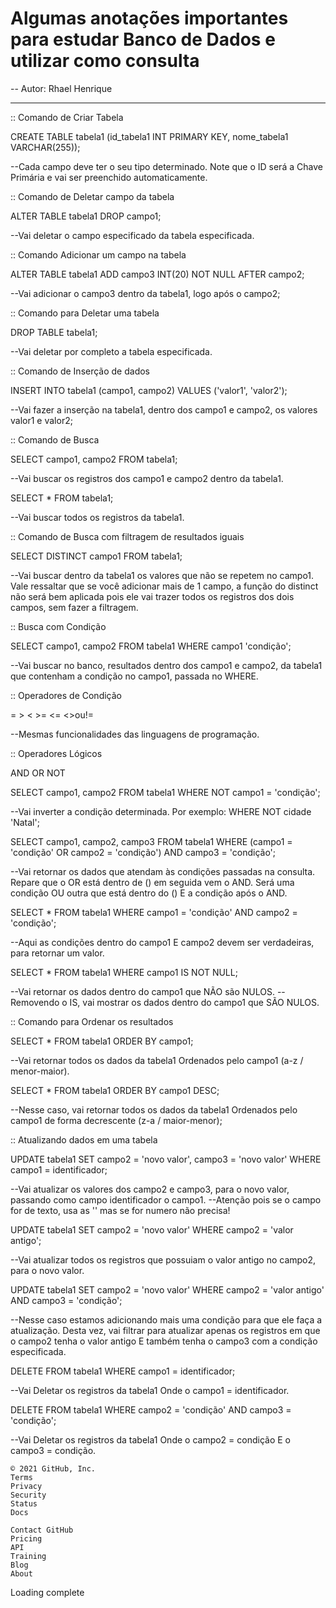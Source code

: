 # Algumas anotações importantes para estudar Banco de Dados e utilizar como consulta


-- Autor: Rhael Henrique

------------------------------------------------------------------------

:: Comando de Criar Tabela

CREATE TABLE tabela1 (id_tabela1 INT PRIMARY KEY, nome_tabela1 VARCHAR(255));

--Cada campo deve ter o seu tipo determinado. Note que o ID será a Chave Primária e vai ser preenchido automaticamente.

:: Comando de Deletar campo da tabela

ALTER TABLE tabela1 DROP campo1;

--Vai deletar o campo especificado da tabela especificada.

:: Comando Adicionar um campo na tabela

ALTER TABLE tabela1 ADD campo3 INT(20) NOT NULL AFTER campo2;

--Vai adicionar o campo3 dentro da tabela1, logo após o campo2;

:: Comando para Deletar uma tabela

DROP TABLE tabela1;

--Vai deletar por completo a tabela especificada.

:: Comando de Inserção de dados

INSERT INTO tabela1 (campo1, campo2) VALUES ('valor1', 'valor2');

--Vai fazer a inserção na tabela1, dentro dos campo1 e campo2, os valores valor1 e valor2;

:: Comando de Busca

SELECT campo1, campo2 FROM tabela1;

--Vai buscar os registros dos campo1 e campo2 dentro da tabela1.

SELECT * FROM tabela1;

--Vai buscar todos os registros da tabela1.

:: Comando de Busca com filtragem de resultados iguais

SELECT DISTINCT campo1 FROM tabela1;

--Vai buscar dentro da tabela1 os valores que não se repetem no campo1. Vale ressaltar que se você adicionar mais de 1 campo, a função do distinct não será bem aplicada pois ele vai trazer todos os registros dos dois campos, sem fazer a filtragem.

:: Busca com Condição

SELECT campo1, campo2 FROM tabela1 WHERE campo1 'condição';

--Vai buscar no banco, resultados dentro dos campo1 e campo2, da tabela1 que contenham a condição no campo1, passada no WHERE.

:: Operadores de Condição

= > < >= <= <>ou!=

--Mesmas funcionalidades das linguagens de programação.

:: Operadores Lógicos

AND OR NOT

SELECT campo1, campo2 FROM tabela1 WHERE NOT campo1 = 'condição';

--Vai inverter a condição determinada. Por exemplo: WHERE NOT cidade 'Natal';

SELECT campo1, campo2, campo3 FROM tabela1 WHERE (campo1 = 'condição' OR campo2 = 'condição') AND campo3 = 'condição';

--Vai retornar os dados que atendam às condições passadas na consulta. Repare que o OR está dentro de () em seguida vem o AND. Será uma condição OU outra que está dentro do () E a condição após o AND.

SELECT * FROM tabela1 WHERE campo1 = 'condição' AND campo2 = 'condição';

--Aqui as condições dentro do campo1 E campo2 devem ser verdadeiras, para retornar um valor.

SELECT * FROM tabela1 WHERE campo1 IS NOT NULL;

--Vai retornar os dados dentro do campo1 que NÃO são NULOS.
--Removendo o IS, vai mostrar os dados dentro do campo1 que SÃO NULOS.

:: Comando para Ordenar os resultados

SELECT * FROM tabela1 ORDER BY campo1;

--Vai retornar todos os dados da tabela1 Ordenados pelo campo1 (a-z / menor-maior).

SELECT * FROM tabela1 ORDER BY campo1 DESC;

--Nesse caso, vai retornar todos os dados da tabela1 Ordenados pelo campo1 de forma decrescente (z-a / maior-menor);

:: Atualizando dados em uma tabela

UPDATE tabela1 SET campo2 = 'novo valor', campo3 = 'novo valor' WHERE campo1 = identificador;

--Vai atualizar os valores dos campo2 e campo3, para o novo valor, passando como campo identificador o campo1.
--Atenção pois se o campo for de texto, usa as '' mas se for numero não precisa!

UPDATE tabela1 SET campo2 = 'novo valor' WHERE campo2 = 'valor antigo';

--Vai atualizar todos os registros que possuiam o valor antigo no campo2, para o novo valor.

UPDATE tabela1 SET campo2 = 'novo valor' WHERE campo2 = 'valor antigo' AND campo3 = 'condição';

--Nesse caso estamos adicionando mais uma condição para que ele faça a atualização. Desta vez, vai filtrar para atualizar apenas os registros em que o campo2 tenha o valor antigo E também tenha o campo3 com a condição especificada.

DELETE FROM tabela1 WHERE campo1 = identificador;

--Vai Deletar os registros da tabela1 Onde o campo1 = identificador.

DELETE FROM tabela1 WHERE campo2 = 'condição' AND campo3 = 'condição';

--Vai Deletar os registros da tabela1 Onde o campo2 = condição E o campo3 = condição.

    © 2021 GitHub, Inc.
    Terms
    Privacy
    Security
    Status
    Docs

    Contact GitHub
    Pricing
    API
    Training
    Blog
    About

Loading complete
